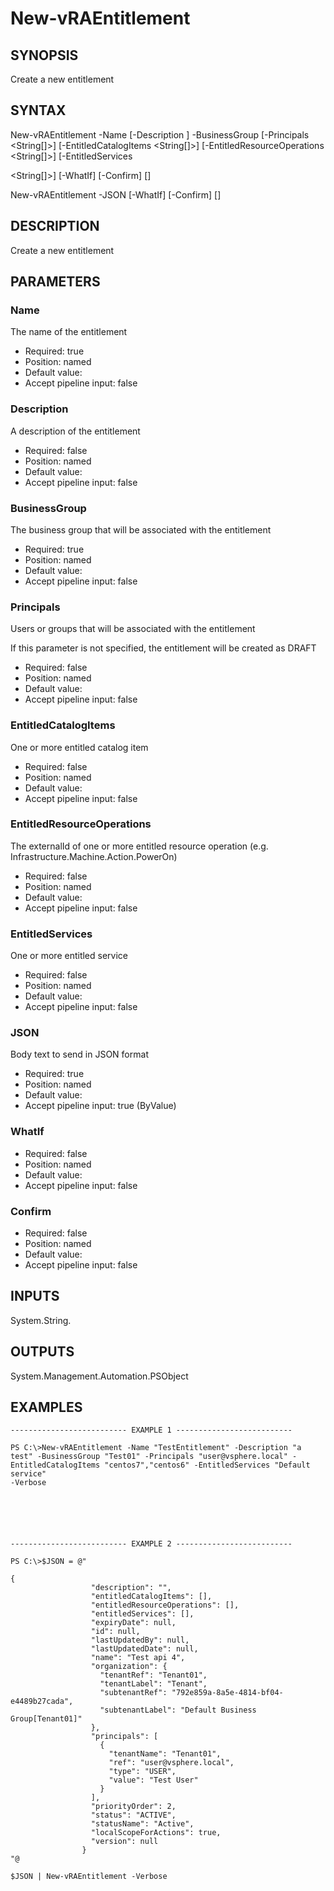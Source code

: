 # New-vRAEntitlement

## SYNOPSIS
    
Create a new entitlement

## SYNTAX
 New-vRAEntitlement -Name <String> [-Description <String>] -BusinessGroup <String> [-Principals <String[]>] [-EntitledCatalogItems <String[]>] [-EntitledResourceOperations <String[]>] [-EntitledServices  <String[]>] [-WhatIf] [-Confirm] [<CommonParameters>]  New-vRAEntitlement -JSON <String> [-WhatIf] [-Confirm] [<CommonParameters>]     

## DESCRIPTION

Create a new entitlement

## PARAMETERS


### Name

The name of the entitlement

* Required: true
* Position: named
* Default value: 
* Accept pipeline input: false

### Description

A description of the entitlement

* Required: false
* Position: named
* Default value: 
* Accept pipeline input: false

### BusinessGroup

The business group that will be associated with the entitlement

* Required: true
* Position: named
* Default value: 
* Accept pipeline input: false

### Principals

Users or groups that will be associated with the entitlement

If this parameter is not specified, the entitlement will be created as DRAFT

* Required: false
* Position: named
* Default value: 
* Accept pipeline input: false

### EntitledCatalogItems

One or more entitled catalog item

* Required: false
* Position: named
* Default value: 
* Accept pipeline input: false

### EntitledResourceOperations

The externalId of one or more entitled resource operation (e.g. Infrastructure.Machine.Action.PowerOn)

* Required: false
* Position: named
* Default value: 
* Accept pipeline input: false

### EntitledServices

One or more entitled service

* Required: false
* Position: named
* Default value: 
* Accept pipeline input: false

### JSON

Body text to send in JSON format

* Required: true
* Position: named
* Default value: 
* Accept pipeline input: true (ByValue)

### WhatIf


* Required: false
* Position: named
* Default value: 
* Accept pipeline input: false

### Confirm


* Required: false
* Position: named
* Default value: 
* Accept pipeline input: false

## INPUTS

System.String.

## OUTPUTS

System.Management.Automation.PSObject

## EXAMPLES
```
-------------------------- EXAMPLE 1 --------------------------

PS C:\>New-vRAEntitlement -Name "TestEntitlement" -Description "a test" -BusinessGroup "Test01" -Principals "user@vsphere.local" -EntitledCatalogItems "centos7","centos6" -EntitledServices "Default service" 
-Verbose






-------------------------- EXAMPLE 2 --------------------------

PS C:\>$JSON = @"

{
                  "description": "",
                  "entitledCatalogItems": [],
                  "entitledResourceOperations": [],
                  "entitledServices": [],
                  "expiryDate": null,
                  "id": null,
                  "lastUpdatedBy": null,
                  "lastUpdatedDate": null,
                  "name": "Test api 4",
                  "organization": {
                    "tenantRef": "Tenant01",
                    "tenantLabel": "Tenant",
                    "subtenantRef": "792e859a-8a5e-4814-bf04-e4489b27cada",
                    "subtenantLabel": "Default Business Group[Tenant01]"
                  },
                  "principals": [
                    {
                      "tenantName": "Tenant01",
                      "ref": "user@vsphere.local",
                      "type": "USER",
                      "value": "Test User"
                    }
                  ],
                  "priorityOrder": 2,
                  "status": "ACTIVE",
                  "statusName": "Active",
                  "localScopeForActions": true,
                  "version": null
                }
"@

$JSON | New-vRAEntitlement -Verbose
```

